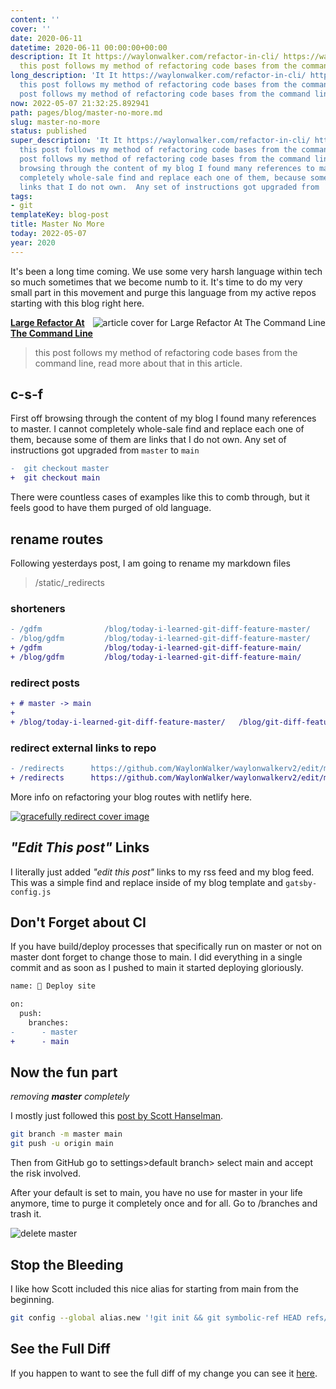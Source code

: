 ```yaml
---
content: ''
cover: ''
date: 2020-06-11
datetime: 2020-06-11 00:00:00+00:00
description: It It https://waylonwalker.com/refactor-in-cli/ https://waylonwalker.com/refactor-in-cli/
  this post follows my method of refactoring code bases from the command
long_description: 'It It https://waylonwalker.com/refactor-in-cli/ https://waylonwalker.com/refactor-in-cli/
  this post follows my method of refactoring code bases from the command line, this
  post follows my method of refactoring code bases from the command line, First '
now: 2022-05-07 21:32:25.892941
path: pages/blog/master-no-more.md
slug: master-no-more
status: published
super_description: 'It It https://waylonwalker.com/refactor-in-cli/ https://waylonwalker.com/refactor-in-cli/
  this post follows my method of refactoring code bases from the command line, this
  post follows my method of refactoring code bases from the command line, First off
  browsing through the content of my blog I found many references to master.  I cannot
  completely whole-sale find and replace each one of them, because some of them are
  links that I do not own.  Any set of instructions got upgraded from  First off '
tags:
- git
templateKey: blog-post
title: Master No More
today: 2022-05-07
year: 2020
---
```


It's been a long time coming.  We use some very harsh language within tech so
much sometimes that we become numb to it.  It's time to do my very small part
in this movement and purge this language from my active repos starting with
this blog right here.


  <div class="onelinelink-wrapper">
      <a class="onelinelink" href="https://waylonwalker.com/refactor-in-cli/">
          <img style="float: right;" align='right' src="https://images.waylonwalker.com/refactor-in-cli-og_250x140.png" alt="article cover for 
 Large Refactor At The Command Line
"/>
          <p><strong>
 Large Refactor At The Command Line
</strong></p>
      </a>
  </div>


> this post follows my method of refactoring code bases from the command line,
> read more about that in this article.

## c-s-f

First off browsing through the content of my blog I found many references to master.  I cannot completely whole-sale find and replace each one of them, because some of them are links that I do not own.  Any set of instructions got upgraded from `master` to `main`


``` diff
-  git checkout master
+  git checkout main
```

There were countless cases of examples like this to comb through, but it feels good to have them purged of old language.


## rename routes


Following yesterdays post, I am going to rename my markdown files

> /static/_redirects

### shorteners

``` diff
- /gdfm              /blog/today-i-learned-git-diff-feature-master/
- /blog/gdfm         /blog/today-i-learned-git-diff-feature-master/
+ /gdfm              /blog/today-i-learned-git-diff-feature-main/
+ /blog/gdfm         /blog/today-i-learned-git-diff-feature-main/
```

### redirect posts

``` diff
+ # master -> main
+
+ /blog/today-i-learned-git-diff-feature-master/   /blog/git-diff-feature-main/
```

### redirect external links to repo

``` diff
- /redirects      https://github.com/WaylonWalker/waylonwalkerv2/edit/master/static/_redirects
+ /redirects      https://github.com/WaylonWalker/waylonwalkerv2/edit/main/static/_redirects
```

More info on refactoring your blog routes with netlify here.

[![gracefully redirect cover image](https://images.waylonwalker.com/gracefully-redirect.png)](https://waylonwalker.com/gracefully-redirect/)


## _"Edit This post"_ Links

I literally just added _"edit this post"_ links to my rss feed and my blog feed.  This was a simple find and replace inside of my blog template and `gatsby-config.js`

## Don't Forget about CI

If you have build/deploy processes that specifically run on master or not on master dont forget to change those to main.  I did everything in a single commit and as soon as I pushed to main it started deploying gloriously.

``` diff
name: 🌱 Deploy site

on:
  push:
    branches:
-      - master
+      - main
```

## Now the fun part
_removing **master** completely_

I mostly just followed this [post by Scott Hanselman](https://www.hanselman.com/blog/EasilyRenameYourGitDefaultBranchFromMasterToMain.aspx).

``` bash
git branch -m master main
git push -u origin main
```

Then from GitHub go to settings>default branch> select main and accept the risk involved.

After your default is set to main, you have no use for master in your life anymore, time to purge it completely once and for all.  Go to <repo>/branches and trash it.

![delete master](https://images.waylonwalker.com/delete-master.png)


## Stop the Bleeding


I like how Scott included this nice alias for starting from main from the beginning.

``` bash
git config --global alias.new '!git init && git symbolic-ref HEAD refs/heads/main'
```

## See the Full Diff

If you happen to want to see the full diff of my change you can see it [here](https://github.com/WaylonWalker/waylonwalkerv2/commit/4bd26ba8faaf7c72e01cc4946d989e3284302cd0).